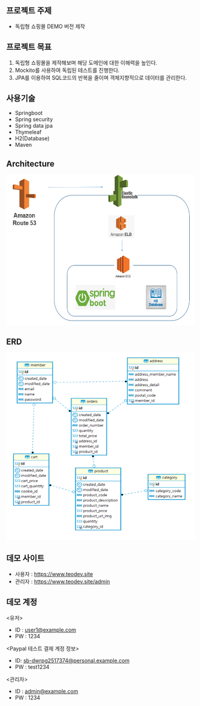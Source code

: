 ## 프로젝트 주제
- 독립형 쇼핑몰 DEMO 버전 제작   
   
## 프로젝트 목표
1. 독립형 쇼핑몰을 제작해보며 해당 도메인에 대한 이해력을 높인다.
2. Mockito를 사용하여 독립된 테스트를 진행한다.
3. JPA를 이용하여 SQL코드의 반복을 줄이며 객체지향적으로 데이터를 관리한다.

## 사용기술
- Springboot
- Spring security
- Spring data jpa
- Thymeleaf
- H2(Database)
- Maven   

## Architecture   
<img src="https://raw.githubusercontent.com/wenodev/DEMO/master/img/teoshoparchitecture.PNG" width="600px" height="400px"></img>     

## ERD
<img src="https://raw.githubusercontent.com/wenodev/DEMO/master/img/teoshoperd.PNG" width="600px" height="500px"></img>   

## 데모 사이트
- 사용자 : https://www.teodev.site   
- 관리자 : https://www.teodev.site/admin

## 데모 계정
<유저>   
- ID : user1@example.com
- PW : 1234

<Paypal 테스트 결제 계정 정보>
- ID: sb-dwrpg2517374@personal.example.com
- PW : test1234

<관리자>   
- ID : admin@example.com
- PW : 1234


